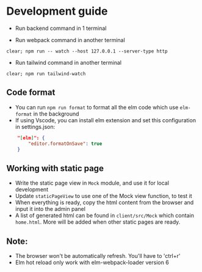 # Development guide

- Run backend command in 1 terminal

- Run webpack command in another terminal
```
clear; npm run -- watch --host 127.0.0.1 --server-type http
```

- Run tailwind command in another terminal
```
clear; npm run tailwind-watch
```

## Code format

- You can run `npm run format` to format all the elm code which use `elm-format` in the background
- If using Vscode, you can install elm extension and set this configuration in settings.json:
```json
    "[elm]": {
        "editor.formatOnSave": true
    }
```

## Working with static page

- Write the static page view in `Mock` module, and use it for local development
- Update `staticPageView` to use one of the Mock view function, to test it
- When everything is ready, copy the html content from the browser and input it into the admin panel
- A list of generated html can be found in `client/src/Mock` which contain `home.html`. More will be added when other static pages are ready.


## Note:
- The browser won't be automatically refresh. You'll have to 'ctrl+r'
- Elm hot reload only work with elm-webpack-loader version 6
